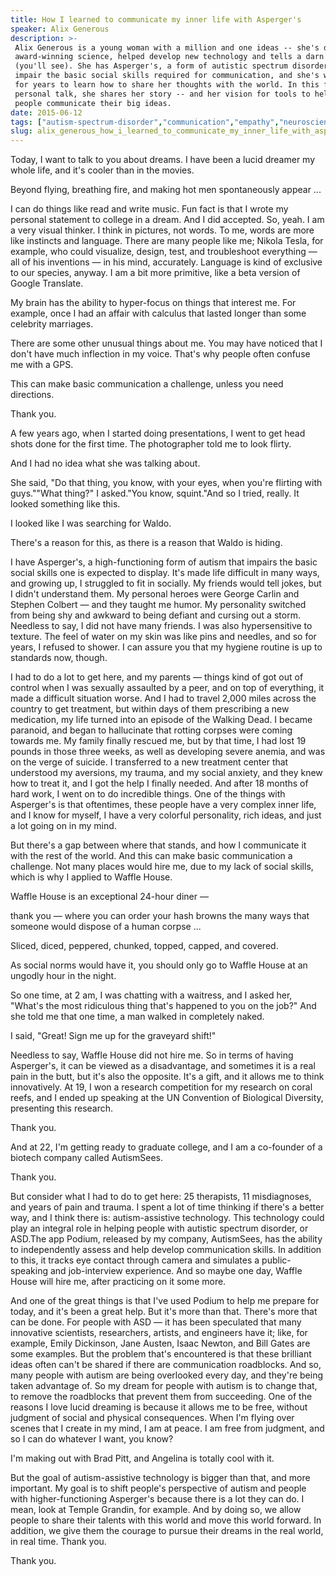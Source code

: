 ```yaml
---
title: How I learned to communicate my inner life with Asperger's
speaker: Alix Generous
description: >-
 Alix Generous is a young woman with a million and one ideas -- she's done
 award-winning science, helped develop new technology and tells a darn good joke
 (you'll see). She has Asperger's, a form of autistic spectrum disorder that can
 impair the basic social skills required for communication, and she's worked hard
 for years to learn how to share her thoughts with the world. In this funny,
 personal talk, she shares her story -- and her vision for tools to help more
 people communicate their big ideas.
date: 2015-06-12
tags: ["autism-spectrum-disorder","communication","empathy","neuroscience","science","mental-health","sleep","social-change","identity"]
slug: alix_generous_how_i_learned_to_communicate_my_inner_life_with_asperger_s
---
```


Today, I want to talk to you about dreams. I have been a lucid dreamer my whole life, and
it's cooler than in the movies. 

Beyond flying, breathing fire, and making hot men spontaneously appear ...

I can do things like read and write music. Fun fact is that I wrote my personal statement
to college in a dream. And I did accepted. So, yeah. I am a very visual thinker. I think in
pictures, not words. To me, words are more like instincts and language. There are many
people like me; Nikola Tesla, for example, who could visualize, design, test, and
troubleshoot everything — all of his inventions — in his mind, accurately. Language is kind
of exclusive to our species, anyway. I am a bit more primitive, like a beta version of
Google Translate. 

My brain has the ability to hyper-focus on things that interest me. For example, once I
had an affair with calculus that lasted longer than some celebrity marriages.

There are some other unusual things about me. You may have noticed that I don't have much
inflection in my voice. That's why people often confuse me with a GPS.

This can make basic communication a challenge, unless you need directions.

Thank you. 

A few years ago, when I started doing presentations, I went to get head shots done for the
first time. The photographer told me to look flirty. 

And I had no idea what she was talking about. 

She said, "Do that thing, you know, with your eyes, when you're flirting with guys.""What
thing?" I asked."You know, squint."And so I tried, really. It looked something like this.

I looked like I was searching for Waldo. 

There's a reason for this, as there is a reason that Waldo is hiding. 

I have Asperger's, a high-functioning form of autism that impairs the basic social skills
one is expected to display. It's made life difficult in many ways, and growing up, I
struggled to fit in socially. My friends would tell jokes, but I didn't understand them.
My personal heroes were George Carlin and Stephen Colbert — and they taught me humor. My
personality switched from being shy and awkward to being defiant and cursing out a storm.
Needless to say, I did not have many friends. I was also hypersensitive to texture. The
feel of water on my skin was like pins and needles, and so for years, I refused to shower.
I can assure you that my hygiene routine is up to standards now, though.

I had to do a lot to get here, and my parents — things kind of got out of control when I
was sexually assaulted by a peer, and on top of everything, it made a difficult situation
worse. And I had to travel 2,000 miles across the country to get treatment, but within
days of them prescribing a new medication, my life turned into an episode of the Walking
Dead. I became paranoid, and began to hallucinate that rotting corpses were coming towards
me. My family finally rescued me, but by that time, I had lost 19 pounds in those three
weeks, as well as developing severe anemia, and was on the verge of suicide. I transferred
to a new treatment center that understood my aversions, my trauma, and my social anxiety,
and they knew how to treat it, and I got the help I finally needed. And after 18 months of
hard work, I went on to do incredible things. One of the things with Asperger's is that
oftentimes, these people have a very complex inner life, and I know for myself, I have a
very colorful personality, rich ideas, and just a lot going on in my mind.

But there's a gap between where that stands, and how I communicate it with the rest of the
world. And this can make basic communication a challenge. Not many places would hire me,
due to my lack of social skills, which is why I applied to Waffle House.

Waffle House is an exceptional 24-hour diner — 

thank you — where you can order your hash browns the many ways that someone would dispose
of a human corpse ... 

Sliced, diced, peppered, chunked, topped, capped, and covered. 

As social norms would have it, you should only go to Waffle House at an ungodly hour in
the night. 

So one time, at 2 am, I was chatting with a waitress, and I asked her, "What's the most
ridiculous thing that's happened to you on the job?" And she told me that one time, a man
walked in completely naked. 

I said, "Great! Sign me up for the graveyard shift!" 

Needless to say, Waffle House did not hire me. So in terms of having Asperger's, it can be
viewed as a disadvantage, and sometimes it is a real pain in the butt, but it's also the
opposite. It's a gift, and it allows me to think innovatively. At 19, I won a research
competition for my research on coral reefs, and I ended up speaking at the UN Convention
of Biological Diversity, presenting this research. 

Thank you. 

And at 22, I'm getting ready to graduate college, and I am a co-founder of a biotech
company called AutismSees. 

Thank you. 

But consider what I had to do to get here: 25 therapists, 11 misdiagnoses, and years of
pain and trauma. I spent a lot of time thinking if there's a better way, and I think there
is: autism-assistive technology. This technology could play an integral role in helping
people with autistic spectrum disorder, or ASD.The app Podium, released by my company,
AutismSees, has the ability to independently assess and help develop communication skills.
In addition to this, it tracks eye contact through camera and simulates a public-speaking
and job-interview experience. And so maybe one day, Waffle House will hire me, after
practicing on it some more. 

And one of the great things is that I've used Podium to help me prepare for today, and
it's been a great help. But it's more than that. There's more that can be done. For people
with ASD — it has been speculated that many innovative scientists, researchers, artists,
and engineers have it; like, for example, Emily Dickinson, Jane Austen, Isaac Newton, and
Bill Gates are some examples. But the problem that's encountered is that these brilliant
ideas often can't be shared if there are communication roadblocks. And so, many people
with autism are being overlooked every day, and they're being taken advantage of. So my
dream for people with autism is to change that, to remove the roadblocks that prevent them
from succeeding. One of the reasons I love lucid dreaming is because it allows me to be
free, without judgment of social and physical consequences. When I'm flying over scenes
that I create in my mind, I am at peace. I am free from judgment, and so I can do whatever
I want, you know?

I'm making out with Brad Pitt, and Angelina is totally cool with it. 

But the goal of autism-assistive technology is bigger than that, and more important. My
goal is to shift people's perspective of autism and people with higher-functioning
Asperger's because there is a lot they can do. I mean, look at Temple Grandin, for
example. And by doing so, we allow people to share their talents with this world and move
this world forward. In addition, we give them the courage to pursue their dreams in the
real world, in real time. Thank you.

Thank you.

<!--
ad_duration=3.33
comment_count=82
event="TEDWomen 2015"
external_start_time=0
intro_duration=11.82
is_subtitle_required="False"
is_talk_featured="True"
language="en"
language_swap="False"
native_language="en"
number_of_related_talks=6
number_of_speakers=1
number_of_subtitled_videos=35
number_of_tags=9
number_of_talk_download_languages=35
number_of_talk_more_resources=0
number_of_talk_recommendations=0
number_of_talks_take_actions=0
post_ad_duration=0.83
published_timestamp="2015-08-17 15:18:51"
recording_date="2015-06-12"
speaker_description="Advocate"
speaker_is_published=1
speaker_name="Alix Generous"
talk_name="How I learned to communicate my inner life with Asperger's"
talks_tags=["autism-spectrum-disorder","communication","empathy","neuroscience","science","mental-health","sleep","social-change","identity"]
url_audio="https://download.ted.com/talks/AlixGenerous_2015W.mp3?apikey=acme-roadrunner"
url_photo_speaker="https://pe.tedcdn.com/images/ted/bbcf8a3e620a8d90e9be873e320a7e77e04d21a3_254x191.jpg"
url_photo_talk="https://pe.tedcdn.com/images/ted/5ab70a8813bed2fe065ca7534513866145155873_2880x1620.jpg"
url_webpage="https://www.ted.com/talks/alix_generous_how_i_learned_to_communicate_my_inner_life_with_asperger_s"
video_type_name="TED Stage Talk"
-->